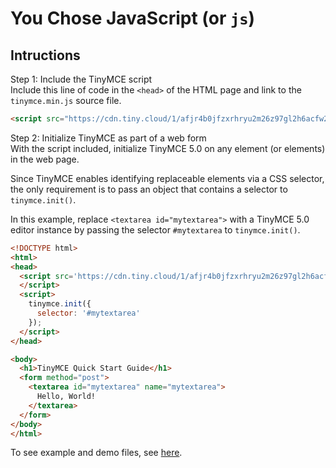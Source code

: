 # You Chose JavaScript (or `js`)

## Intructions

Step 1: Include the TinyMCE script<br />
Include this line of code in the `<head>` of the HTML page and link to the `tinymce.min.js` source file.<br />

```html
<script src="https://cdn.tiny.cloud/1/afjr4b0jfzxrhryu2m26z97gl2h6acfw2739s51zhfed6nsk/tinymce/5/tinymce.min.js" referrerpolicy="origin"></script>
```

Step 2: Initialize TinyMCE as part of a web form<br />
With the script included, initialize TinyMCE 5.0 on any element (or elements) in the web page.<br />

Since TinyMCE enables identifying replaceable elements via a CSS selector, the only requirement is to pass an object that contains a selector to `tinymce.init()`.<br />

In this example, replace `<textarea id="mytextarea">` with a TinyMCE 5.0 editor instance by passing the selector `#mytextarea` to `tinymce.init()`.<br />

```html
<!DOCTYPE html>
<html>
<head>
  <script src='https://cdn.tiny.cloud/1/afjr4b0jfzxrhryu2m26z97gl2h6acfw2739s51zhfed6nsk/tinymce/5/tinymce.min.js' referrerpolicy="origin">
  </script>
  <script>
    tinymce.init({
      selector: '#mytextarea'
    });
  </script>
</head>

<body>
  <h1>TinyMCE Quick Start Guide</h1>
  <form method="post">
    <textarea id="mytextarea" name="mytextarea">
      Hello, World!
    </textarea>
  </form>
</body>
</html>
```
To see example and demo files, see [here](../js/files/).
